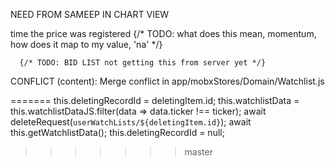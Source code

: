 NEED FROM SAMEEP IN CHART VIEW

time the price was registered
{/* TODO: what does this mean, momentum, how does it map to my value, 'na' */}

      {/* TODO: BID LIST not getting this from server yet */}









CONFLICT (content): Merge conflict in app/mobxStores/Domain/Watchlist.js

=======
      this.deletingRecordId = deletingItem.id;
      this.watchlistData = this.watchlistDataJS.filter(data => data.ticker !== ticker);
      await deleteRequest(`userWatchLists/${deletingItem.id}`);
      await this.getWatchlistData();
      this.deletingRecordId = null;
>>>>>>> master